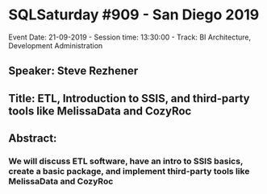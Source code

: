 # SQLSaturday #909 - San Diego 2019
Event Date: 21-09-2019 - Session time: 13:30:00 - Track: BI Architecture, Development  Administration
## Speaker: Steve Rezhener
## Title: ETL, Introduction to SSIS, and third-party tools like MelissaData and CozyRoc
## Abstract:
### We will discuss ETL software, have an intro to SSIS basics, create a basic package, and implement third-party tools like MelissaData and CozyRoc
